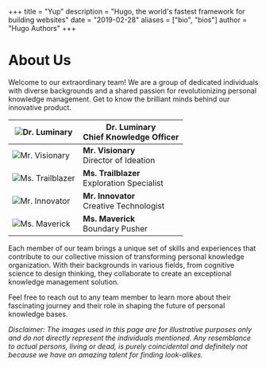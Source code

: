 +++
title = "Yup"
description = "Hugo, the world's fastest framework for building websites"
date = "2019-02-28"
aliases = ["bio", "bios"]
author = "Hugo Authors"
+++
# About Us

Welcome to our extraordinary team! We are a group of dedicated individuals with diverse backgrounds and a shared passion for revolutionizing personal knowledge management. Get to know the brilliant minds behind our innovative product.

| ![Dr. Luminary](/images/drLuminary.jpeg) | **Dr. Luminary**<br>Chief Knowledge Officer |
| -------------------------------------- | ------------------------------------------- |
| ![Mr. Visionary](images/mrVisionary.png) | **Mr. Visionary**<br>Director of Ideation |
| ![Ms. Trailblazer](images/msTrailblazer.png) | **Ms. Trailblazer**<br>Exploration Specialist |
| ![Mr. Innovator](images/mrInnovator.png) | **Mr. Innovator**<br>Creative Technologist |
| ![Ms. Maverick](images/msMaverick.png) | **Ms. Maverick**<br>Boundary Pusher |

Each member of our team brings a unique set of skills and experiences that contribute to our collective mission of transforming personal knowledge organization. With their backgrounds in various fields, from cognitive science to design thinking, they collaborate to create an exceptional knowledge management solution.

Feel free to reach out to any team member to learn more about their fascinating journey and their role in shaping the future of personal knowledge bases.

*Disclaimer: The images used in this page are for illustrative purposes only and do not directly represent the individuals mentioned. Any resemblance to actual persons, living or dead, is purely coincidental and definitely not because we have an amazing talent for finding look-alikes.*
